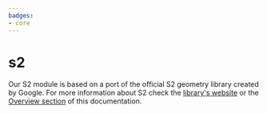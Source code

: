 ```yaml
---
badges:
- core
---
```

# s2

Our S2 module is based on a port of the official S2 geometry library created by Google. For more information about S2 check the [library's website](http://s2geometry.io/) or the [Overview section](/spatial-extension-sf/spatial-indexes/overview/#s2) of this documentation.
